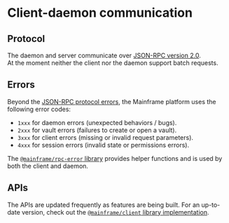 # Client-daemon communication

## Protocol

The daemon and server communicate over [JSON-RPC version 2.0](http://www.jsonrpc.org/specification).\
At the moment neither the client nor the daemon support batch requests.

## Errors

Beyond the [JSON-RPC protocol errors](http://www.jsonrpc.org/specification#error_object), the Mainframe platform uses the following error codes:

- `1xxx` for daemon errors (unexpected behaviors / bugs).
- `2xxx` for vault errors (failures to create or open a vault).
- `3xxx` for client errors (missing or invalid request parameters).
- `4xxx` for session errors (invalid state or permissions errors).

The [`@mainframe/rpc-error` library](https://github.com/MainframeHQ/js-tools/tree/master/packages/rpc-error) provides helper functions and is used by both the client and daemon.

## APIs

The APIs are updated frequently as features are being built. For an up-to-date version, check out the [`@mainframe/client` library implementation](https://github.com/MainframeHQ/js-tools/tree/master/packages/client).
